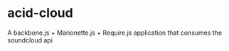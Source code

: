 acid-cloud
==========

A backbone.js + Marionette.js + Require.js application that consumes the soundcloud api
